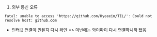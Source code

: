 1. 외부 통신 오류

```
fatal: unable to access 'https://github.com/Hyeeein/TIL/': Could not resolve host: github.com
```

- 인터넷 연결이 안된지 다시 확인 => 이번에는 와이파이 다시 연결하니까 됐음